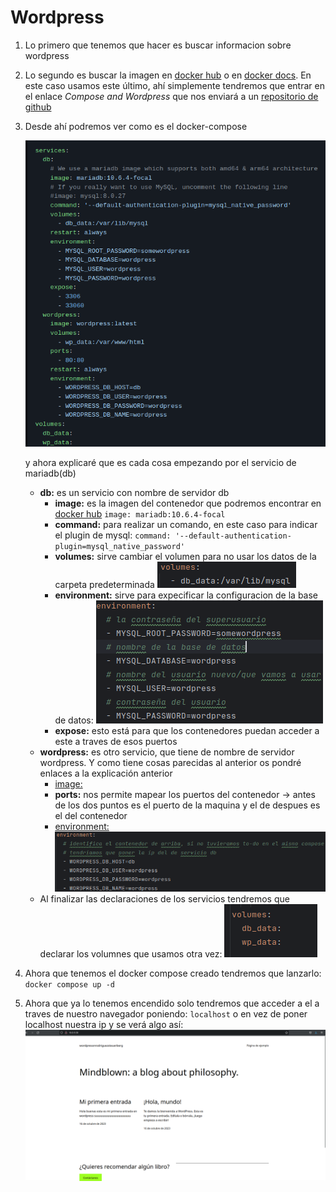 # Wordpress

1. Lo primero que tenemos que hacer es buscar informacion sobre wordpress
2. Lo segundo es buscar la imagen  en [docker hub](https://hub.docker.com/_/wordpress) o en [docker docs](https://docs.docker.com/samples/mariadb/). En este caso usamos este último, ahí simplemente tendremos que entrar en el enlace _Compose and Wordpress_ que nos enviará a un  [repositorio de github](https://github.com/docker/awesome-compose/tree/master/official-documentation-samples/wordpress/)
3. Desde ahí podremos ver como es el docker-compose
 
   ![compose](imagen/imgCompose.png)

   y ahora explicaré que es cada cosa empezando por el servicio de mariadb(db)
    
    + **db:** es un servicio con nombre de servidor db
      + **image:** <a name="enlaceImage"></a>es la imagen del contenedor que podremos encontrar en [docker hub](https://hub.docker.com/_/wordpress)
      `image: mariadb:10.6.4-focal`
      + **command:** para realizar un comando, en este caso para indicar el plugin de mysql: 
      `command: '--default-authentication-plugin=mysql_native_password'`
      + **volumes:** <a name="enlaceEnvironment"></a> sirve cambiar el volumen para no usar los datos de la carpeta predeterminada
      ![volumenes](imagen/imgVolumenes.png)
      + **environment:** sirve para expecificar la configuracion de la base de datos:
      ![environment](imagen/imgEnvironment.png)
      + **expose:** esto está para que los contenedores puedan acceder a este a traves de esos puertos
    + **wordpress:** es otro servicio, que tiene de nombre de servidor wordpress. Y como tiene cosas parecidas al anterior os pondré enlaces a la explicación anterior
        + [image:](#enlaceImage)
        + **ports:** nos permite mapear los puertos del contenedor -> antes de los dos puntos es el puerto de la maquina y el de despues es el del contenedor
        + [environment:](#enlaceEnvironment)
         ![environmentWordpress](imagen/imgEnvironmentWordpress.png)
    + Al finalizar las declaraciones de los servicios tendremos que declarar los volumnes que usamos otra vez:
      ![volumenes2](imagen/imgVolumenes2.png)

4. Ahora que tenemos el docker compose creado tendremos que lanzarlo: `docker compose up -d`
5. Ahora que ya lo tenemos encendido solo tendremos que acceder a el a traves de nuestro navegador poniendo: `localhost` o en vez de poner localhost nuestra ip y se verá algo así:
   ![imgWordpress](imagen/imgWordpress.png)

